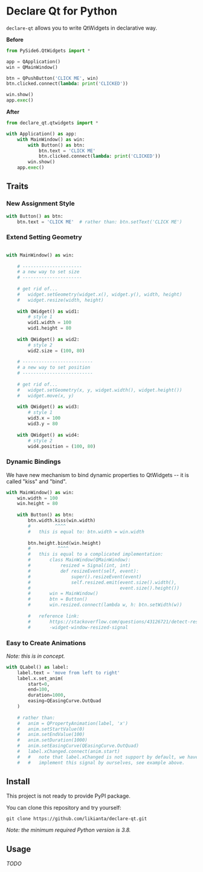 # Declare Qt for Python

`declare-qt` allows you to write QtWidgets in declarative way.

**Before**

```python
from PySide6.QtWidgets import *

app = QApplication()
win = QMainWindow()

btn = QPushButton('CLICK ME', win)
btn.clicked.connect(lambda: print('CLICKED'))

win.show()
app.exec()
```

**After**

```python
from declare_qt.qtwidgets import *

with Application() as app:
    with MainWindow() as win:
        with Button() as btn:
            btn.text = 'CLICK ME'
            btn.clicked.connect(lambda: print('CLICKED'))
        win.show()
    app.exec()
```

## Traits

### New Assignment Style

```python
with Button() as btn:
    btn.text = 'CLICK ME'  # rather than: btn.setText('CLICK ME')
```

### Extend Setting Geometry

```python

with MainWindow() as win:
    
    # ----------------------
    # a new way to set size
    # ----------------------
    
    # get rid of...
    #   widget.setGeometry(widget.x(), widget.y(), width, height)
    #   widget.resize(width, height)
    
    with QWidget() as wid1:
        # style 1
        wid1.width = 100
        wid1.height = 80
    
    with QWidget() as wid2:
        # style 2
        wid2.size = (100, 80)
    
    # --------------------------
    # a new way to set position
    # --------------------------
    
    # get rid of...
    #   widget.setGeometry(x, y, widget.width(), widget.height())
    #   widget.move(x, y)
    
    with QWidget() as wid3:
        # style 1
        wid3.x = 100
        wid3.y = 80
    
    with QWidget() as wid4:
        # style 2
        wid4.position = (100, 80)

```

### Dynamic Bindings

We have new mechanism to bind dynamic properties to QtWidgets -- it is called
"kiss" and "bind".

```python
with MainWindow() as win:
    win.width = 100
    win.height = 80
    
    with Button() as btn:
        btn.width.kiss(win.width)
        #         ^^^^
        #   this is equal to: btn.width = win.width
        
        btn.height.bind(win.height)
        #          ^^^^
        #   this is equal to a complicated implementation:
        #       class MainWindow(QMainWindow):
        #           resized = Signal(int, int)
        #           def resizeEvent(self, event):
        #               super().resizeEvent(event)
        #               self.resized.emit(event.size().width(), 
        #                                 event.size().height())
        #       win = MainWindow()
        #       btn = Button()
        #       win.resized.connect(lambda w, h: btn.setWidth(w))
        
        #   reference link: 
        #       https://stackoverflow.com/questions/43126721/detect-resizing-in
        #       -widget-window-resized-signal
```

### Easy to Create Animations

*Note: this is in concept.*

```python
with QLabel() as label:
    label.text = 'move from left to right'
    label.x.set_anim(
        start=0,
        end=100,
        duration=1000,
        easing=QEasingCurve.OutQuad
    )
    
    # rather than:
    #   anim = QPropertyAnimation(label, 'x')
    #   anim.setStartValue(0)
    #   anim.setEndValue(100)
    #   anim.setDuration(1000)
    #   anim.setEasingCurve(QEasingCurve.OutQuad)
    #   label.xChanged.connect(anim.start)
    #   #   note that label.xChanged is not support by default, we have to 
    #   #   implement this signal by ourselves, see example above. 
```

## Install

This project is not ready to provide PyPI package.

You can clone this repository and try yourself:

```
git clone https://github.com/likianta/declare-qt.git
```

*Note: the minimum required Python version is 3.8.*

## Usage

*TODO*
